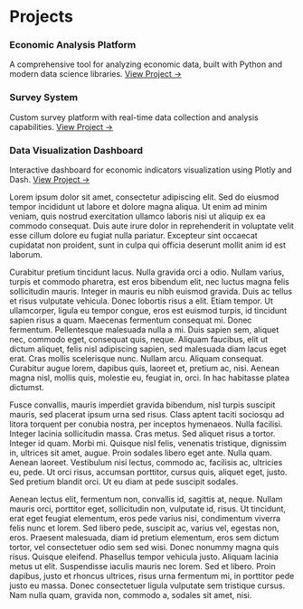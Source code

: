 # Projects


### Economic Analysis Platform
A comprehensive tool for analyzing economic data, built with Python and modern data science libraries.
[View Project →](https://github.com/yourusername/project1)

### Survey System
Custom survey platform with real-time data collection and analysis capabilities.
[View Project →](https://github.com/yourusername/project2)

### Data Visualization Dashboard
Interactive dashboard for economic indicators visualization using Plotly and Dash.
[View Project →](https://github.com/yourusername/project3)



Lorem ipsum dolor sit amet, consectetur adipiscing elit. Sed do eiusmod tempor incididunt ut labore et dolore magna aliqua. Ut enim ad minim veniam, quis nostrud exercitation ullamco laboris nisi ut aliquip ex ea commodo consequat. Duis aute irure dolor in reprehenderit in voluptate velit esse cillum dolore eu fugiat nulla pariatur. Excepteur sint occaecat cupidatat non proident, sunt in culpa qui officia deserunt mollit anim id est laborum.

Curabitur pretium tincidunt lacus. Nulla gravida orci a odio. Nullam varius, turpis et commodo pharetra, est eros bibendum elit, nec luctus magna felis sollicitudin mauris. Integer in mauris eu nibh euismod gravida. Duis ac tellus et risus vulputate vehicula. Donec lobortis risus a elit. Etiam tempor. Ut ullamcorper, ligula eu tempor congue, eros est euismod turpis, id tincidunt sapien risus a quam. Maecenas fermentum consequat mi. Donec fermentum. Pellentesque malesuada nulla a mi. Duis sapien sem, aliquet nec, commodo eget, consequat quis, neque. Aliquam faucibus, elit ut dictum aliquet, felis nisl adipiscing sapien, sed malesuada diam lacus eget erat. Cras mollis scelerisque nunc. Nullam arcu. Aliquam consequat. Curabitur augue lorem, dapibus quis, laoreet et, pretium ac, nisi. Aenean magna nisl, mollis quis, molestie eu, feugiat in, orci. In hac habitasse platea dictumst.

Fusce convallis, mauris imperdiet gravida bibendum, nisl turpis suscipit mauris, sed placerat ipsum urna sed risus. Class aptent taciti sociosqu ad litora torquent per conubia nostra, per inceptos hymenaeos. Nulla facilisi. Integer lacinia sollicitudin massa. Cras metus. Sed aliquet risus a tortor. Integer id quam. Morbi mi. Quisque nisl felis, venenatis tristique, dignissim in, ultrices sit amet, augue. Proin sodales libero eget ante. Nulla quam. Aenean laoreet. Vestibulum nisi lectus, commodo ac, facilisis ac, ultricies eu, pede. Ut orci risus, accumsan porttitor, cursus quis, aliquet eget, justo. Sed pretium blandit orci. Ut eu diam at pede suscipit sodales.

Aenean lectus elit, fermentum non, convallis id, sagittis at, neque. Nullam mauris orci, porttitor eget, sollicitudin non, vulputate id, risus. Ut tincidunt, erat eget feugiat elementum, eros pede varius nisi, condimentum viverra felis nunc et lorem. Sed libero pede, suscipit ac, varius vel, egestas non, eros. Praesent malesuada, diam id pretium elementum, eros sem dictum tortor, vel consectetuer odio sem sed wisi. Donec nonummy magna quis risus. Quisque eleifend. Phasellus tempor vehicula justo. Aliquam lacinia metus ut elit. Suspendisse iaculis mauris nec lorem. Sed et libero. Proin dapibus, justo et rhoncus ultrices, risus urna fermentum mi, in porttitor pede justo eu massa. Donec consectetuer ligula vulputate sem tristique cursus. Nam nulla quam, gravida non, commodo a, sodales sit amet, nisi.
